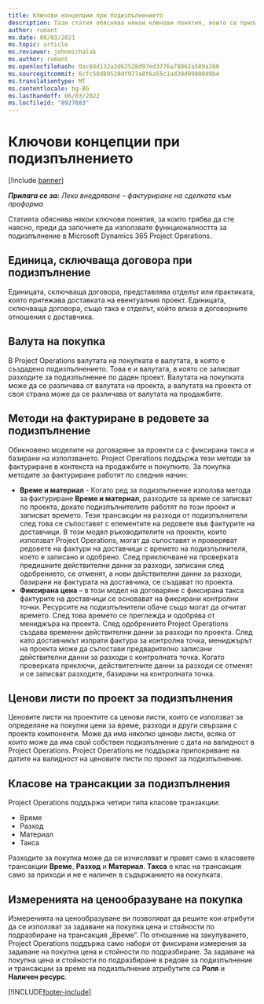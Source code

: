 ```yaml
---
title: Ключови концепции при подизпълнението
description: Тази статия обяснява някои ключови понятия, които се прилагат за подизпълнители в Microsoft Dynamics 365 Project Operations.
author: rumant
ms.date: 08/03/2021
ms.topic: article
ms.reviewer: johnmichalak
ms.author: rumant
ms.openlocfilehash: 0ac84d132a2d62528d97ed3776a78062a589a380
ms.sourcegitcommit: 6cfc50d89528df977a8f6a55c1ad39d99800d9b4
ms.translationtype: MT
ms.contentlocale: bg-BG
ms.lasthandoff: 06/03/2022
ms.locfileid: "8927683"
---
```

# <a name="key-concepts-in-subcontracting"></a>Ключови концепции при подизпълнението

[!include [banner](../../includes/dataverse-preview.md)]

_**Прилага се за:** Леко внедряване – фактуриране на сделката към проформа_

Статията обяснява някои ключови понятия, за които трябва да сте наясно, преди да започнете да използвате функционалността за подизпълнение в Microsoft Dynamics 365 Project Operations.

## <a name="contracting-unit-on-the-subcontract"></a>Единица, сключваща договора при подизпълнение

Единицата, сключваща договора, представлява отделът или практиката, която притежава доставката на евентуалния проект. Единицата, сключваща договора, също така е отделът, който влиза в договорните отношения с доставчика.

## <a name="purchase-currency"></a>Валута на покупка

В Project Operations валутата на покупката е валутата, в която е създадено подизпълнението. Това е и валутата, в която се записват разходите за подизпълнение по даден проект. Валутата на покупката може да се различава от валутата на проекта, а валутата на проекта от своя страна може да се различава от валутата на продажбите.

## <a name="billing-methods-on-subcontract-lines"></a>Методи на фактуриране в редовете за подизпълнение

Обикновено моделите на договаряне за проекти са с фиксирана такса и базирани на използването. Project Operations поддържа тези методи за фактуриране в контекста на продажбите и покупките. За покупка методите за фактуриране работят по следния начин:

- **Време и материал** - Когато ред за подизпълнение използва метода за фактуриране **Време и материал**, разходите за време се записват по проекта, докато подизпълнителите работят по този проект и записват времето. Тези трансакции на разходи от подизпълнители след това се съпоставят с елементите на редовете във фактурите на доставчици. В този модел ръководителите на проекти, които използват Project Operations, могат да съпоставят и проверяват редовете на фактури на доставчици с времето на подизпълнителя, което е записано и одобрено. След приключване на проверката предишните действителни данни за разходи, записани след одобрението, се отменят, а нови действителни данни за разходи, базирани на фактурата на доставчика, се създават по проекта.
- **Фиксирана цена** – в този модел на договаряне с фиксирана такса фактурите на доставчици се основават на фиксирани контролни точки. Ресурсите на подизпълнители обаче също могат да отчитат времето. След това времето се преглежда и одобрява от мениджъра на проекта. След одобрението Project Operations създава временни действителни данни за разходи по проекта. След като доставчикът изпрати фактура за контролна точка, мениджърът на проекта може да съпостави предварително записани действителни данни за разходи с контролната точка. Когато проверката приключи, действителните данни за разходи се отменят и се записват разходите, базирани на контролната точка.

## <a name="project-price-lists-on-subcontracts"></a>Ценови листи по проект за подизпълнения

Ценовите листи на проектите са ценови листи, които се използват за определяне на покупни цени за време, разходи и други свързани с проекта компоненти. Може да има няколко ценови листи, всяка от които може да има свой собствен подизпълнение с дата на валидност в Project Operations. Project Operations не поддържа припокриване на датите на валидност на ценовите листи по проект за подизпълнение.

## <a name="transaction-classes-on-subcontracts"></a>Класове на трансакции за подизпълнения

Project Operations поддържа четири типа класове транзакции:

- Време
- Разход
- Материал
- Такса

Разходите за покупка може да се изчисляват и правят само в класовете трансакции **Време**, **Разход** и **Материал**. **Такса** е клас на трансакция само за приходи и не е наличен в съдържанието на покупката.

## <a name="purchase-pricing-dimensions"></a>Измеренията на ценообразуване на покупка

Измеренията на ценообразуване ви позволяват да решите кои атрибути да се използват за задаване на покупна цена и стойности по подразбиране на трансакция „Време”. По отношение на закупуването, Project Operations поддържа само набори от фиксирани измерения за задаване на покупна цена и стойности по подразбиране. За задаване на покупна цена и стойности по подразбиране в редове за подизпълнение и трансакции за време на подизпълнение атрибутите са **Роля** и **Наличен ресурс**.

[!INCLUDE[footer-include](../../includes/footer-banner.md)]
